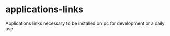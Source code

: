 # applications-links
Applications links necessary to be installed on pc for development or a daily use
